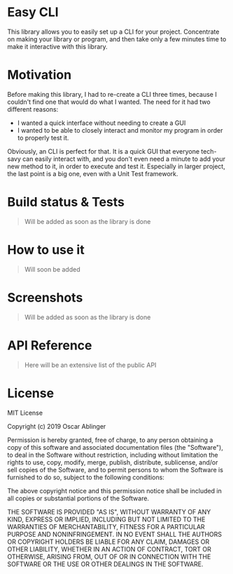 # Easy CLI

This library allows you to easily set up a CLI for your project.
Concentrate on making your library or program, and then take only
a few minutes time to make it interactive with this library.

# Motivation

Before making this library, I had to re-create a CLI three times, because
I couldn't find one that would do what I wanted.
The need for it had two different reasons:

- I wanted a quick interface without needing to create a GUI
- I wanted to be able to closely interact and monitor my program in order to properly test it.

Obviously, an CLI is perfect for that.
It is a quick GUI that everyone tech-savy can easily interact with, and
you don't even need a minute to add your new method to it, in order to execute
and test it.
Especially in larger project, the last point is a big one, even with a Unit Test
framework.

# Build status & Tests

> Will be added as soon as the library is done

# How to use it

> Will soon be added

# Screenshots

> Will be added as soon as the library is done

# API Reference

> Here will be an extensive list of the public API

# License

MIT License

Copyright (c) 2019 Oscar Ablinger

Permission is hereby granted, free of charge, to any person obtaining a copy
of this software and associated documentation files (the "Software"), to deal
in the Software without restriction, including without limitation the rights
to use, copy, modify, merge, publish, distribute, sublicense, and/or sell
copies of the Software, and to permit persons to whom the Software is
furnished to do so, subject to the following conditions:

The above copyright notice and this permission notice shall be included in all
copies or substantial portions of the Software.

THE SOFTWARE IS PROVIDED "AS IS", WITHOUT WARRANTY OF ANY KIND, EXPRESS OR
IMPLIED, INCLUDING BUT NOT LIMITED TO THE WARRANTIES OF MERCHANTABILITY,
FITNESS FOR A PARTICULAR PURPOSE AND NONINFRINGEMENT. IN NO EVENT SHALL THE
AUTHORS OR COPYRIGHT HOLDERS BE LIABLE FOR ANY CLAIM, DAMAGES OR OTHER
LIABILITY, WHETHER IN AN ACTION OF CONTRACT, TORT OR OTHERWISE, ARISING FROM,
OUT OF OR IN CONNECTION WITH THE SOFTWARE OR THE USE OR OTHER DEALINGS IN THE
SOFTWARE.
